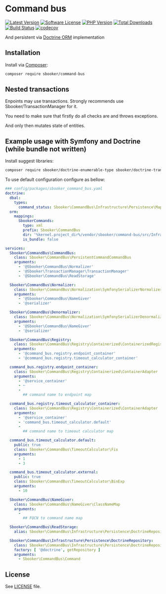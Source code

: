 # Command bus
 
[![Latest Version][badge-release]][release]
[![Software License][badge-license]][license]
[![PHP Version][badge-php]][php]
[![Total Downloads][badge-downloads]][downloads]
[![Build Status](https://travis-ci.org/sbooker/command-bus.svg?branch=0.7.x)](https://travis-ci.org/sbooker/command-bus)
[![codecov](https://codecov.io/gh/sbooker/command-bus/branch/0.7.x/graph/badge.svg?token=3uCI9t0M2Q)](https://codecov.io/gh/sbooker/command-bus)

 And persistent via [Doctrine ORM][doctrine-orm] implementation

## Installation
Install via [Composer][composer]:
```bash
composer require sbooker/command-bus
```
## Nested transactions

Enpoints may use transactions. Strongly recommends use Sbooker/TransactionManager for it.

You need to make sure that firstly do all checks are and throws exceptions.

And only then mutates state of entities.

## Example usage with Symfony and Doctrine (while bundle not written)

Install suggest libraries:
```bash
composer require sbooker/doctrine-enumerable-type sbooker/doctrine-transaction-handler ramsey/uuid-doctrine
```

To use default configuration configure as bellow:
```yaml
### config/packages/sbooker_command_bus.yaml
doctrine:
  dbal:
    types:
      command_status: Sbooker\CommandBus\Infrastructure\Persistence\Mapping\StatusType
  orm:
    mappings:
      SbookerCommands:
        type: xml
        prefix: Sbooker\CommandBus
        dir: '%kernel.project_dir%/vendor/sbooker/command-bus/src/Infrastructure/Persistence/Mapping'
        is_bundle: false

services:
  Sbooker\CommandBus\CommandBus:
    class: Sbooker\CommandBus\PersistentCommandCommandBus
    arguments:
      - '@Sbooker\CommandBus\Normalizer'
      - '@Sbooker\TransactionManager\TransactionManager'
      - '@Sbooker\CommandBus\ReadStorage'

  Sbooker\CommandBus\Normalizer:
    class: Sbooker\CommandBus\Normalization\SymfonySerializerNormalizer
    arguments:
      - '@Sbooker\CommandBus\NameGiver'
      - '@serializer'

  Sbooker\CommandBus\Denormalizer:
    class: Sbooker\CommandBus\Normalization\SymfonySerializerDenormalizer
    arguments:
      - '@Sbooker\CommandBus\NameGiver'
      - '@serializer'

  Sbooker\CommandBus\Registry:
    class: Sbooker\CommandBus\Registry\Containerized\ContainerizedRegistry
    arguments:
      - '@command_bus.registry.endpoint_container'
      - '@command_bus.registry.timeout_calculator_container'

  command_bus.registry.endpoint_container:
    class: Sbooker\CommandBus\Registry\Containerized\ContainerAdapter
    arguments:
      - '@service_container'
      - ~
      -
        ## command name to endpoint map

  command_bus.registry.timeout_calculator_container:
    class: Sbooker\CommandBus\Registry\Containerized\ContainerAdapter
    arguments:
      - '@service_container'
      - 'command_bus.timeout_calculator.default'
      -
        ## command name to timeout calculator map

  command_bus.timeout_calculator.default:
    public: true
    class: Sbooker\CommandBus\TimeoutCalculator\Fix
    arguments:
      - 1
      - 3

  command_bus.timeout_calculator.external:
    public: true
    class: Sbooker\CommandBus\TimeoutCalculator\BinExp
    arguments:
      - 10

  Sbooker\CommandBus\NameGiver:
    class: Sbooker\CommandBus\NameGiver\ClassNameMap
    arguments:
      -
        ## FQCN to command name map

  Sbooker\CommandBus\ReadStorage:
    alias: Sbooker\CommandBus\Infrastructure\Persistence\DoctrineRepository

  Sbooker\CommandBus\Infrastructure\Persistence\DoctrineRepository:
    class: Sbooker\CommandBus\Infrastructure\Persistence\DoctrineRepository
    factory: [ '@doctrine', getRepository ]
    arguments:
      - Sbooker\CommandBus\Command
```

## License
See [LICENSE][license] file.

[badge-release]: https://img.shields.io/packagist/v/sbooker/command-bus.svg?style=flat-square
[badge-license]: https://img.shields.io/badge/license-MIT-brightgreen.svg?style=flat-square
[badge-php]: https://img.shields.io/packagist/php-v/sbooker/command-bus.svg?style=flat-square
[badge-downloads]: https://img.shields.io/packagist/dt/sbooker/command-bus.svg?style=flat-square

[release]: https://img.shields.io/packagist/v/sbooker/command-bus
[license]: https://github.com/sbooker/command-bus/blob/master/LICENSE
[php]: https://php.net
[downloads]: https://packagist.org/packages/sbooker/command-bus

[doctrine-orm]: https://www.doctrine-project.org/projects/orm.html
[composer]: https://getcomposer.org
 
